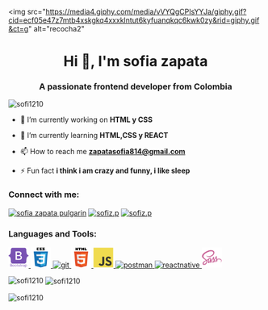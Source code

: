 <img src="https://media4.giphy.com/media/vVYQgCPIsYYJa/giphy.gif?cid=ecf05e47z7mtb4xskgkq4xxxklntut6kyfuanqkqc6kwk0zy&rid=giphy.gif&ct=g" alt="recocha2"



<h1 align="center">Hi 👋, I'm sofia zapata</h1>
<h3 align="center">A passionate frontend developer from Colombia</h3>

<p align="left"> <img src="https://komarev.com/ghpvc/?username=sofi1210&label=Profile%20views&color=0e75b6&style=flat" alt="sofi1210" /> </p>

- 🔭 I’m currently working on **HTML y CSS**

- 🌱 I’m currently learning **HTML,CSS y REACT**

- 📫 How to reach me **zapatasofia814@gmail.com**

- ⚡ Fun fact **i think i am crazy and funny, i like sleep**

<h3 align="left">Connect with me:</h3>
<p align="left">
<a href="https://fb.com/sofia zapata pulgarin" target="blank"><img align="center" src="https://raw.githubusercontent.com/rahuldkjain/github-profile-readme-generator/master/src/images/icons/Social/facebook.svg" alt="sofia zapata pulgarin" height="30" width="40" /></a>
<a href="https://instagram.com/sofiz.p" target="blank"><img align="center" src="https://raw.githubusercontent.com/rahuldkjain/github-profile-readme-generator/master/src/images/icons/Social/instagram.svg" alt="sofiz.p" height="30" width="40" /></a>
<a href="https://discord.gg/sofiz.p" target="blank"><img align="center" src="https://raw.githubusercontent.com/rahuldkjain/github-profile-readme-generator/master/src/images/icons/Social/discord.svg" alt="sofiz.p" height="30" width="40" /></a>
</p>

<h3 align="left">Languages and Tools:</h3>
<p align="left"> <a href="https://getbootstrap.com" target="_blank" rel="noreferrer"> <img src="https://raw.githubusercontent.com/devicons/devicon/master/icons/bootstrap/bootstrap-plain-wordmark.svg" alt="bootstrap" width="40" height="40"/> </a> <a href="https://www.w3schools.com/css/" target="_blank" rel="noreferrer"> <img src="https://raw.githubusercontent.com/devicons/devicon/master/icons/css3/css3-original-wordmark.svg" alt="css3" width="40" height="40"/> </a> <a href="https://git-scm.com/" target="_blank" rel="noreferrer"> <img src="https://www.vectorlogo.zone/logos/git-scm/git-scm-icon.svg" alt="git" width="40" height="40"/> </a> <a href="https://www.w3.org/html/" target="_blank" rel="noreferrer"> <img src="https://raw.githubusercontent.com/devicons/devicon/master/icons/html5/html5-original-wordmark.svg" alt="html5" width="40" height="40"/> </a> <a href="https://developer.mozilla.org/en-US/docs/Web/JavaScript" target="_blank" rel="noreferrer"> <img src="https://raw.githubusercontent.com/devicons/devicon/master/icons/javascript/javascript-original.svg" alt="javascript" width="40" height="40"/> </a> <a href="https://postman.com" target="_blank" rel="noreferrer"> <img src="https://www.vectorlogo.zone/logos/getpostman/getpostman-icon.svg" alt="postman" width="40" height="40"/> </a> <a href="https://reactnative.dev/" target="_blank" rel="noreferrer"> <img src="https://reactnative.dev/img/header_logo.svg" alt="reactnative" width="40" height="40"/> </a> <a href="https://sass-lang.com" target="_blank" rel="noreferrer"> <img src="https://raw.githubusercontent.com/devicons/devicon/master/icons/sass/sass-original.svg" alt="sass" width="40" height="40"/> </a> </p>

<p><img align="left" src="https://github-readme-stats.vercel.app/api/top-langs?username=sofi1210&show_icons=true&locale=en&layout=compact" alt="sofi1210" /></p>

<p>&nbsp;<img align="center" src="https://github-readme-stats.vercel.app/api?username=sofi1210&show_icons=true&locale=en" alt="sofi1210" /></p>

<p><img align="center" src="https://github-readme-streak-stats.herokuapp.com/?user=sofi1210&" alt="sofi1210" /></p>
